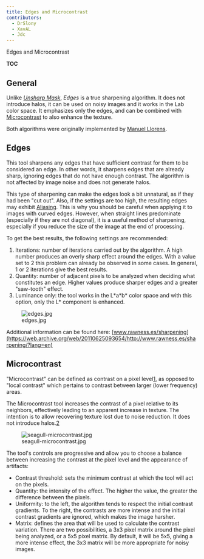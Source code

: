 ```yaml
---
title: Edges and Microcontrast
contributors:
  - DrSlony
  - XavAL
  - Jdc
---
```


<div class="pagetitle">

Edges and Microcontrast

</div>

__TOC__

## General

Unlike *[Unsharp Mask](sharpening#unsharp_mask)*, *Edges* is
a true sharpening algorithm. It does not introduce halos, it can be used
on noisy images and it works in the Lab color space. It emphasizes only
the edges, and can be combined with
[Microcontrast](edges_and_microcontrast#microcontrast) to
also enhance the texture.

Both algorithms were originally implemented by [Manuel Llorens](https://github.com/ManuelLlorens).

## Edges

This tool sharpens any edges that have sufficient contrast for them to
be considered an edge. In other words, it sharpens edges that are
already sharp, ignoring edges that do not have enough contrast. The
algorithm is not affected by image noise and does not generate halos.

This type of sharpening can make the edges look a bit unnatural, as if
they had been "cut out". Also, if the settings are too high, the
resulting edges may exhibit
[Aliasing](https://en.wikipedia.org/wiki/Aliasing). This is why you
should be careful when applying it to images with curved edges. However,
when straight lines predominate (especially if they are not diagonal),
it is a useful method of sharpening, especially if you reduce the size
of the image at the end of processing.

To get the best results, the following settings are recommended:

1.  Iterations: number of iterations carried out by the algorithm. A
    high number produces an overly sharp effect around the edges. With a
    value set to 2 this problem can already be observed in some cases.
    In general, 1 or 2 iterations give the best results.
2.  Quantity: number of adjacent pixels to be analyzed when deciding
    what constitutes an edge. Higher values produce sharper edges and a
    greater "saw-tooth" effect.
3.  Luminance only: the tool works in the L\*a\*b\* color space and with
    this option, only the L\* component is enhanced.

<figure>
<img src="/images/edges.jpg" title="edges.jpg" />
<figcaption>edges.jpg</figcaption>
</figure>

Additional information can be found here:
[www.rawness.es/sharpening](https://web.archive.org/web/20110625093654/http://www.rawness.es/sharpening/?lang=en)

## Microcontrast

"Microcontrast" can be defined as contrast on a pixel
level[1](https://web.archive.org/web/20110625093654/http://www.rawness.es/sharpening/?lang=en#comment-306),
as opposed to "local contrast" which pertains to contrast between larger
(lower frequency) areas.

The Microcontrast tool increases the contrast of a pixel relative to its
neighbors, effectively leading to an apparent increase in texture. The
intention is to allow recovering texture lost due to noise reduction. It
does not introduce
halos.[2](https://web.archive.org/web/20100324142513/http://www.rawness.es/contraste-local-y-microcontraste/?lang=en)

<figure>
<img src="/images/seagull-microcontrast.jpg"
title="seagull-microcontrast.jpg" />
<figcaption>seagull-microcontrast.jpg</figcaption>
</figure>

The tool's controls are progressive and allow you to choose a balance
between increasing the contrast at the pixel level and the appearance of
artifacts:

- Contrast threshold: sets the minimum contrast at which the tool will
  act on the pixels.
- Quantity: the intensity of the effect. The higher the value, the
  greater the difference between the pixels.
- Uniformity: to the left, the algorithm tends to respect the initial
  contrast gradients. To the right, the contrasts are more intense and
  the initial contrast gradients are ignored, which makes the image
  harsher.
- Matrix: defines the area that will be used to calculate the contrast
  variation. There are two possibilities, a 3x3 pixel matrix around the
  pixel being analyzed, or a 5x5 pixel matrix. By default, it will be
  5x5, giving a more intense effect, the 3x3 matrix will be more
  appropriate for noisy images.
